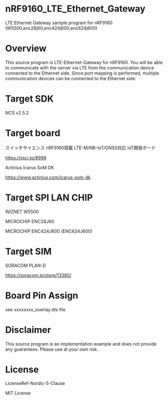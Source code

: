 # nRF9160_LTE_Ethernet_Gateway
LTE Ethernet Gateway sample program for nRF9160 (W5500,enc28j60,enc424j600,enc624j600)


# Overview
This source program is LTE-Ethernet-Gateway for nRF9160.
You will be able to communicate with the server via LTE from the communication device connected to the Ethernet side.
Since port mapping is performed, multiple communication devices can be connected to the Ethernet side.

# Target SDK

NCS v2.5.2


# Target board

スイッチサイエンス nRF9160搭載 LTE-M/NB-IoT/GNSS対応 IoT開発ボード

https://ssci.to/8999

Actinius Icarus SoM DK

https://www.actinius.com/icarus-som-dk


# Target SPI LAN CHIP

WIZNET W5500

MICROCHIP ENC28J60

MICROCHIP ENC424J600 (ENC624J600)


# Target SIM

SORACOM PLAN-D

https://soracom.jp/store/13380/


# Board Pin Assign

see  xxxxxxxx_overlay.dts file


# Disclaimer
This source program is an implementation example and does not provide any guarantees.
Please use at your own risk.

# License
LicenseRef-Nordic-5-Clause

MIT License
